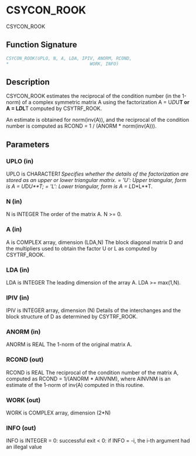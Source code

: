 # CSYCON_ROOK

CSYCON_ROOK

## Function Signature

```fortran
CSYCON_ROOK(UPLO, N, A, LDA, IPIV, ANORM, RCOND,
*                               WORK, INFO)
```

## Description


 CSYCON_ROOK estimates the reciprocal of the condition number (in the
 1-norm) of a complex symmetric matrix A using the factorization
 A = U*D*U**T or A = L*D*L**T computed by CSYTRF_ROOK.

 An estimate is obtained for norm(inv(A)), and the reciprocal of the
 condition number is computed as RCOND = 1 / (ANORM * norm(inv(A))).

## Parameters

### UPLO (in)

UPLO is CHARACTER*1 Specifies whether the details of the factorization are stored as an upper or lower triangular matrix. = 'U': Upper triangular, form is A = U*D*U**T; = 'L': Lower triangular, form is A = L*D*L**T.

### N (in)

N is INTEGER The order of the matrix A. N >= 0.

### A (in)

A is COMPLEX array, dimension (LDA,N) The block diagonal matrix D and the multipliers used to obtain the factor U or L as computed by CSYTRF_ROOK.

### LDA (in)

LDA is INTEGER The leading dimension of the array A. LDA >= max(1,N).

### IPIV (in)

IPIV is INTEGER array, dimension (N) Details of the interchanges and the block structure of D as determined by CSYTRF_ROOK.

### ANORM (in)

ANORM is REAL The 1-norm of the original matrix A.

### RCOND (out)

RCOND is REAL The reciprocal of the condition number of the matrix A, computed as RCOND = 1/(ANORM * AINVNM), where AINVNM is an estimate of the 1-norm of inv(A) computed in this routine.

### WORK (out)

WORK is COMPLEX array, dimension (2*N)

### INFO (out)

INFO is INTEGER = 0: successful exit < 0: if INFO = -i, the i-th argument had an illegal value

